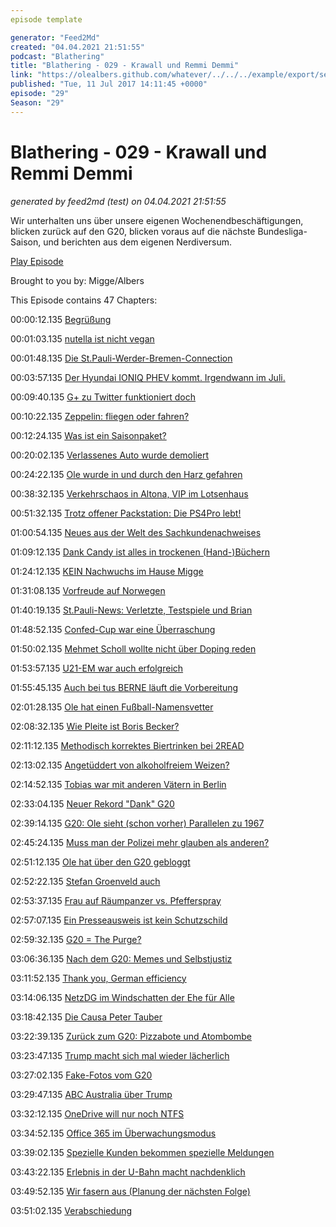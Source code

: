 ```yaml
---
episode template

generator: "Feed2Md"
created: "04.04.2021 21:51:55"
podcast: "Blathering"
title: "Blathering - 029 - Krawall und Remmi Demmi"
link: "https://olealbers.github.com/whatever/../../../example/export/seasons/2/2017/7/Blathering - 029 - Krawall und Remmi Demmi.md"
published: "Tue, 11 Jul 2017 14:11:45 +0000"
episode: "29"
Season: "29"
---
```


# Blathering - 029 - Krawall und Remmi Demmi
_generated by feed2md (test) on 04.04.2021 21:51:55_

Wir unterhalten uns über unsere eigenen Wochenendbeschäftigungen, blicken zurück auf den G20, blicken voraus auf die nächste Bundesliga-Saison, und berichten aus dem eigenen Nerdiversum.

[Play Episode](https://www.blathering.de/podlove/file/283/s/feed/c/mp3/blathering_029.mp3)

Brought to you by: Migge/Albers

This Episode contains 47 Chapters:


00:00:12.135 [Begrüßung]()

00:01:03.135 [nutella ist nicht vegan](http://www.fitforfun.de/abnehmen/gesunde_ernaehrung/schokoladencreme-selbstgemacht-nutella-vegan-und-lecker-172054.html)

00:01:48.135 [Die St.Pauli-Werder-Bremen-Connection](https://de.wikipedia.org/wiki/Philipp_Bargfrede)

00:03:57.135 [Der Hyundai IONIQ PHEV kommt. Irgendwann im Juli.](https://www.welt.de/motor/news/article165850291/Hyundai-Ioniq-Plug-in-Hybrid.html)

00:09:40.135 [G+ zu Twitter funktioniert doch](https://manageflitter.com/engage/sync)

00:10:22.135 [Zeppelin: fliegen oder fahren?](https://zeppelin-nt.de/de/service/faq.html)

00:12:24.135 [Was ist ein Saisonpaket?](https://www.fcstpauli.com/tickets/saisonabos/saisonpakete/)

00:20:02.135 [Verlassenes Auto wurde demoliert](https://twitter.com/tmigge/status/880043247766294528)

00:24:22.135 [Ole wurde in und durch den Harz gefahren](https://www.schierker-feuerstein.de/)

00:38:32.135 [Verkehrschaos in Altona, VIP im Lotsenhaus](http://www.hamburg-leuchtfeuer.de/lotsenhaus/)

00:51:32.135 [Trotz offener Packstation: Die PS4Pro lebt!](https://plus.google.com/+OleAlbers/posts/2rVnpQFpbBR)

01:00:54.135 [Neues aus der Welt des Sachkundenachweises](https://www.haufe.de/immobilien/wirtschaft_politik/Weiterbildungspflicht-statt-Sachkundenachweis-fuer-Verwalter-und-Makler_84342_385236.html)

01:09:12.135 [Dank Candy ist alles in trockenen (Hand-)Büchern](https://www.youtube.com/watch?v=vewBQkBKm5M)

01:24:12.135 [KEIN Nachwuchs im Hause Migge](http://www.ebay.de/itm/wunderschoener-DDR-Puppenwagen-Gelb-mit-Fenster-Nostalgie-70er-Jahre-ab-1-/151676812227?hash=item2350a47bc3&nma=true&si=FlS40ogcA2ilU9lKhLKjBJB9Xjc%253D&orig_cvip=true&rt=nc&_trksid=p2047675.l2557)

01:31:08.135 [Vorfreude auf Norwegen](http://www.bt.no/tv/#!/video/100521/finse-stasjon)

01:40:19.135 [St.Pauli-News: Verletzte, Testspiele und Brian](https://plus.google.com/+FCSTP/posts/fcBWd8ez41z)

01:48:52.135 [Confed-Cup war eine Überraschung](http://www.sport1.de/fussball/confed-cup/2017/06/gruende-fuer-den-deutschen-erfolg-beim-fifa-confederations-cup)

01:50:02.135 [Mehmet Scholl wollte nicht über Doping reden](http://www.spiegel.de/sport/fussball/mehmet-scholl-boykottierte-ard-sendungen-a-1156028.html)

01:53:57.135 [U21-EM war auch erfolgreich](http://www.kicker.de/news/fussball/u21/startseite/700758/artikel_80-zentimeter-vom-schulterklopfer-zum-arschtritt.html)

01:55:45.135 [Auch bei tus BERNE läuft die Vorbereitung](http://www.fussball.de/mannschaft/tus-berne-2-tus-berne-hamburg/-/saison/1617/team-id/011MIBA5J8000000VTVG0001VTR8C1K7#!/section/stage)

02:01:28.135 [Ole hat einen Fußball-Namensvetter](https://de.wikipedia.org/wiki/Helmut_Sandmann)

02:08:32.135 [Wie Pleite ist Boris Becker?](https://www.welt.de/sport/tennis/article166428057/Boris-Becker-wurden-die-Kreditkarten-abgenommen.html)

02:11:12.135 [Methodisch korrektes Biertrinken bei 2READ](https://www.tobiasmigge.de/2017/07/04/2read-082-methodisch-korrektes-biertrinken/)

02:13:02.135 [Angetüddert von alkoholfreiem Weizen?](http://re-talk.de/re026/)

02:14:52.135 [Tobias war mit anderen Vätern in Berlin](https://www.cvjm.de/cvjm/)

02:33:04.135 [Neuer Rekord "Dank" G20](https://plus.google.com/+OleAlbers/posts/Di2WfvVV4HA)

02:39:14.135 [G20: Ole sieht (schon vorher) Parallelen zu 1967](https://www.deutschlandfunknova.de/beitrag/benno-ohnesorg-tod-eines-studenten)

02:45:24.135 [Muss man der Polizei mehr glauben als anderen?](https://medium.com/@lorz/warum-viele-journalisten-der-polizei-alles-glauben-f0c6e30f8af4)

02:51:12.135 [Ole hat über den G20 gebloggt](http://millerntor.hamburg/2017/07/nur-verlierer/)

02:52:22.135 [Stefan Groenveld auch](https://www.stefangroenveld.de/2017/meine-beobachtungen-zum-g20-in-hamburg-2017/)

02:53:37.135 [Frau auf Räumpanzer vs. Pfefferspray](http://www.bento.de/today/g20-frau-klettert-auf-raeumpanzer-polizei-setzt-pfefferspray-ein-1493241/)

02:57:07.135 [Ein Presseausweis ist kein Schutzschild](https://ennolenze.de/journalisten-in-demos-wie-funktioniert-das/2802/)

02:59:32.135 [G20 = The Purge?](https://de.wikipedia.org/wiki/The_Purge_%E2%80%93_Die_S%C3%A4uberung)

03:06:36.135 [Nach dem G20: Memes und Selbstjustiz](http://www.spiegel.de/panorama/gesellschaft/g20-krawalle-selfie-bei-randale-im-schanzenviertel-a-1156799.html)

03:11:52.135 [Thank you, German efficiency](https://twitter.com/AJEnglish/status/884042222894669825)

03:14:06.135 [NetzDG im Windschatten der Ehe für Alle](https://www.economist.com/blogs/kaffeeklatsch/2017/06/merkelology-101)

03:18:42.135 [Die Causa Peter Tauber](https://www.lavievagabonde.de/2017/07/03/495/peter-tauber-tweet-ordentliches-gelernt)

03:22:39.135 [Zurück zum G20: Pizzabote und Atombombe](http://www.spiegel.de/panorama/gesellschaft/g20-gipfel-in-hamburg-pizzabote-kaempft-sich-durch-g20-hoelle-a-1156371.html)

03:23:47.135 [Trump macht sich mal wieder lächerlich](http://www.spiegel.de/panorama/leute/donald-trump-druckt-sich-auf-gefaelschtes-cover-des-time-magazine-a-1154770.html)

03:27:02.135 [Fake-Fotos vom G20](https://www.thesun.co.uk/news/3986758/g20-memes-donald-trump-vladimir-putin-angela-merkel-fake-pictures/)

03:29:47.135 [ABC Australia über Trump](https://www.theguardian.com/us-news/2017/jul/09/biggest-threat-to-the-west-australian-journalist-demolishes-trump-after-g20)

03:32:12.135 [OneDrive will nur noch NTFS](https://www.golem.de/news/microsoft-onedrive-unterstuetzt-nur-noch-ntfs-ohne-vorwarnung-1707-128821.html)

03:34:52.135 [Office 365 im Überwachungsmodus](https://blogs.office.com/en-us/2017/07/05/transform-your-organization-with-microsoft-workplace-analytics/)

03:39:02.135 [Spezielle Kunden bekommen spezielle Meldungen]()

03:43:22.135 [Erlebnis in der U-Bahn macht nachdenklich]()

03:49:52.135 [Wir fasern aus (Planung der nächsten Folge)]()

03:51:02.135 [Verabschiedung]()


